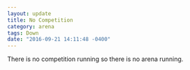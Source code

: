 ```yaml
---
layout: update
title: No Competition
category: arena
tags: Down
date: "2016-09-21 14:11:48 -0400"
---
```


There is no competition running so there is no arena running.
